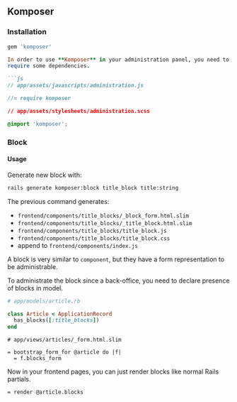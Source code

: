 ## Komposer

### Installation

```ruby
gem 'komposer'

In order to use **Komposer** in your administration panel, you need to
require some dependencies.

```js
// app/assets/javascripts/administration.js

//= require komposer
```

```css
// app/assets/stylesheets/administration.scss

@import 'komposer';
```

### Block

#### Usage

Generate new block with:

```sh
rails generate komposer:block title_block title:string
```

The previous command generates:
- `frontend/components/title_blocks/_block_form.html.slim`
- `frontend/components/title_blocks/_title_block.html.slim`
- `frontend/components/title_blocks/title_block.js`
- `frontend/components/title_blocks/title_block.css`
- append to `frontend/components/index.js`

A block is very similar to `component`, but they have a form representation
to be administrable.

To administrate the block since a back-office, you need to declare
presence of blocks in model.

```rb
# app/models/article.rb

class Article < ApplicationRecord
  has_blocks([:title_blocks])
end
```

```slim
# app/views/articles/_form.html.slim

= bootstrap_form_for @article do |f|
  = f.blocks_form
```

Now in your frontend pages, you can just render blocks like normal Rails partials.

```slim
= render @article.blocks
```
